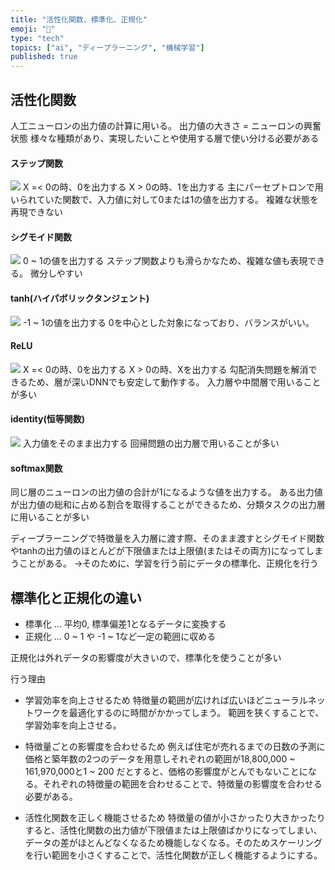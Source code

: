 ```yaml
---
title: "活性化関数、標準化、正規化"
emoji: "🍣"
type: "tech"
topics: ["ai", "ディープラーニング", "機械学習"]
published: true
---
```


## 活性化関数
人工ニューロンの出力値の計算に用いる。
出力値の大きさ = ニューロンの興奮状態
様々な種類があり、実現したいことや使用する層で使い分ける必要がある

#### ステップ関数
![](https://storage.googleapis.com/zenn-user-upload/aa6c967d5c61-20211220.png)
X =< 0の時、0を出力する
X > 0の時、1を出力する
主にパーセプトロンで用いられていた関数で、入力値に対して0または1の値を出力する。
複雑な状態を再現できない

#### シグモイド関数
![](https://storage.googleapis.com/zenn-user-upload/06d81c4e91da-20211220.png)
0 ~ 1の値を出力する
ステップ関数よりも滑らかなため、複雑な値も表現できる。
微分しやすい

#### tanh(ハイパボリックタンジェント)
![](https://storage.googleapis.com/zenn-user-upload/e55504899561-20211220.png)
-1 ~ 1の値を出力する
0を中心とした対象になっており、バランスがいい。

#### ReLU
![](https://storage.googleapis.com/zenn-user-upload/cc24a17ed5cb-20211220.png)
X =< 0の時、0を出力する
X > 0の時、Xを出力する
勾配消失問題を解消できるため、層が深いDNNでも安定して動作する。
入力層や中間層で用いることが多い

#### identity(恒等関数)
![](https://storage.googleapis.com/zenn-user-upload/de49865ff789-20211220.png)
入力値をそのまま出力する
回帰問題の出力層で用いることが多い

#### softmax関数
同じ層のニューロンの出力値の合計が1になるような値を出力する。
ある出力値が出力値の総和に占める割合を取得することができるため、分類タスクの出力層に用いることが多い


ディープラーニングで特徴量を入力層に渡す際、そのまま渡すとシグモイド関数やtanhの出力値のほとんどが下限値または上限値(またはその両方)になってしまうことがある。
→そのために、学習を行う前にデータの標準化、正規化を行う

## 標準化と正規化の違い
- 標準化 ... 平均0, 標準偏差1となるデータに変換する
- 正規化 ... 0 ~ 1 や -1 ~ 1など一定の範囲に収める

正規化は外れデータの影響度が大きいので、標準化を使うことが多い

行う理由
- 学習効率を向上させるため
特徴量の範囲が広ければ広いほどニューラルネットワークを最適化するのに時間がかかってしまう。
範囲を狭くすることで、学習効率を向上させる。

- 特徴量ごとの影響度を合わせるため
例えば住宅が売れるまでの日数の予測に価格と築年数の2つのデータを用意しそれぞれの範囲が18,800,000 ~ 161,970,000と1 ~ 200 だとすると、価格の影響度がとんでもないことになる。それぞれの特徴量の範囲を合わせることで、特徴量の影響度を合わせる必要がある。

- 活性化関数を正しく機能させるため
特徴量の値が小さかったり大きかったりすると、活性化関数の出力値が下限値または上限値ばかりになってしまい、データの差がほとんどなくなるため機能しなくなる。そのためスケーリングを行い範囲を小さくすることで、活性化関数が正しく機能するようにする。

